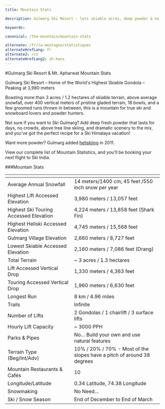 ```yaml
---
title: Mountain Stats

description: Gulmarg Ski Resort - lots skiable acres, deep powder & no crowds make the perfect Ski Himalaya vacation. Our Mountain Stats will convince you to ski India now

keywords:

canonical: /the-mountain/mountain-stats

alternate: /fr/la-montagne/statistiques
alternateHrefLang: fr
alternate2: /cn
alternateHrefLang2: zh-hans
---
```


#Gulmarg Ski Resort & Mt. Apharwat Mountain Stats

Gulmarg Ski Resort – Home of the World's Highest Skiable Gondola – Peaking at 3,980 meters

Boasting more than 3 acres / 1.2 hectares of skiable terrain, above average snowfall, over 400 vertical meters of pristine gladed terrain, 18 bowls, and a few groomed runs thrown in between, this is a mountain for true ski and snowboard lovers and powder hunters.

Not sure if you want to Ski Gulmarg? Add deep fresh powder that lasts for days, no crowds, above tree line skiing, and dramatic scenery to the mix, and you've got the perfect recipe for a Ski Himalaya vacation!

Want more powder? Gulmarg added [heliskiing](/the-mountain/gulmarg-heliski) in 2011.

View our complete list of Mountain Statistics, and you'll be booking your next flight to Ski India.

###Mountain Stats

<div class="table-container">
    <table class="table">
        <thead>
            <tr>
                <th></th>
                <th></th>
            </tr>
        </thead>
        <tbody>
            <tr>
                <td>Average Annual Snowfall</td>
                <td>14 meters/1400 cm; 45 feet /550 inch snow per year</td>
            </tr>
            <tr>
                <td>Highest Lift Accessed Elevation</td>
                <td>3,980 meters / 13,057 feet</td>
            </tr>
            <tr>
                <td>Highest Ski Touring Accessed Elevation </td>
                <td>4,224 meters / 13,858 feet (Shark Fin)</td>
            </tr>
            <tr>
                <td>Highest Heliski Accessed Elevation</td>
                <td>4,745 meters / 15,568 feet</td>
            </tr>
            <tr>
                <td>Gulmarg Village Elevation</td>
                <td>2,660 meters / 8,727 feet</td>
            </tr>
            <tr>
                <td>Lowest Skiable Accessed Elevation</td>
                <td>2,160 meters / 7,086 feet (Drang)</td>
            </tr>
            <tr>
                <td>Total Terrain</td>
                <td>~ 3 acres / 1.3 hectares</td>
            </tr>
            <tr>
                <td>Lift Accessed Vertical Drop</td>
                <td>1,330 meters / 4,363 feet</td>
            </tr>
            <tr>
                <td>Touring Accessed Vertical Drop</td>
                <td>1,960 meters / 6,630 feet</td>
            </tr>
            <tr>
                <td>Longest Run</td>
                <td>8 km / 4.96 miles</td>
            </tr>
            <tr>
                <td>Trails</td>
                <td>Infinite</td>
            </tr>
            <tr>
                <td>Number of Lifts</td>
                <td>2 Gondolas / 1 chairlift / 3 surface lifts</td>
            </tr>
            <tr>
                <td>Hourly Lift Capacity</td>
                <td>~ 3000 PPH</td>
            </tr>
            <tr>
                <td>Parks &amp; Pipes</td>
                <td>No… Build your own and use natural features</td>
            </tr>
            <tr>
                <td>Terrain Type (Beg/Int/Adv)</td>
                <td>10% / 20% / 70% - Most of the slopes have a pitch of around 38 degrees </td>
            </tr>
            <tr>
                <td>Mountain Restaurants &amp; Cafés</td>
                <td>10</td>
            </tr>
            <tr>
                <td>Longitude/Latitude</td>
                <td>0.34 Latitude, 74.38 Longitude</td>
            </tr>
            <tr>
                <td>Snowmaking</td>
                <td>No Need…</td>
            </tr>
            <tr>
                <td>Ski / Snow Season</td>
                <td>End of December to End of March</td>
            </tr>
        </tbody>
    </table>
</div>
